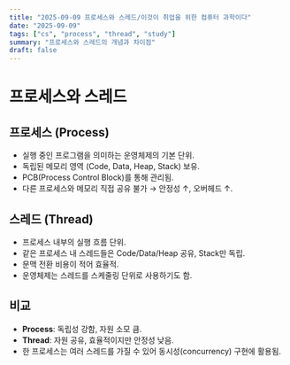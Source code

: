 ```yaml
---
title: "2025-09-09 프로세스와 스레드/이것이 취업을 위한 컴퓨터 과학이다"
date: "2025-09-09"
tags: ["cs", "process", "thread", "study"]
summary: "프로세스와 스레드의 개념과 차이점"
draft: false
---
```


# 프로세스와 스레드

## 프로세스 (Process)
- 실행 중인 프로그램을 의미하는 운영체제의 기본 단위.
- 독립된 메모리 영역 (Code, Data, Heap, Stack) 보유.
- PCB(Process Control Block)를 통해 관리됨.
- 다른 프로세스와 메모리 직접 공유 불가 → 안정성 ↑, 오버헤드 ↑.

## 스레드 (Thread)
- 프로세스 내부의 실행 흐름 단위.
- 같은 프로세스 내 스레드들은 Code/Data/Heap 공유, Stack만 독립.
- 문맥 전환 비용이 적어 효율적.
- 운영체제는 스레드를 스케줄링 단위로 사용하기도 함.

## 비교
- **Process**: 독립성 강함, 자원 소모 큼.
- **Thread**: 자원 공유, 효율적이지만 안정성 낮음.
- 한 프로세스는 여러 스레드를 가질 수 있어 동시성(concurrency) 구현에 활용됨.
